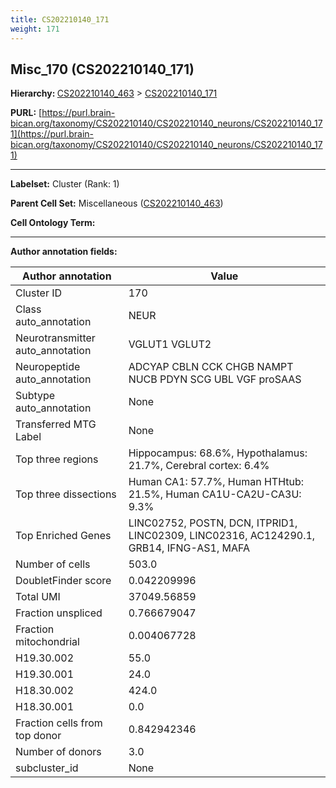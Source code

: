 ```yaml
---
title: CS202210140_171
weight: 171
---
```

## Misc_170 (CS202210140_171)
<b>Hierarchy: </b>
[CS202210140_463](../CS202210140_463) >
[CS202210140_171](../CS202210140_171)

**PURL:** [https://purl.brain-bican.org/taxonomy/CS202210140/CS202210140_neurons/CS202210140_171](https://purl.brain-bican.org/taxonomy/CS202210140/CS202210140_neurons/CS202210140_171)

---


**Labelset:** Cluster (Rank: 1)

**Parent Cell Set:** Miscellaneous ([CS202210140_463](../CS202210140_463))



**Cell Ontology Term:** 

[MARKER GENES.]: #


---

[TRANSFERRED ANNOTATIONS.]: #


[AUTHOR ANNOTATION FIELDS.]: #


**Author annotation fields:**

| Author annotation | Value |
|-------------------|-------|
|Cluster ID|170|
|Class auto_annotation|NEUR|
|Neurotransmitter auto_annotation|VGLUT1 VGLUT2|
|Neuropeptide auto_annotation|ADCYAP CBLN CCK CHGB NAMPT NUCB PDYN SCG UBL VGF proSAAS|
|Subtype auto_annotation|None|
|Transferred MTG Label|None|
|Top three regions|Hippocampus: 68.6%, Hypothalamus: 21.7%, Cerebral cortex: 6.4%|
|Top three dissections|Human CA1: 57.7%, Human HTHtub: 21.5%, Human CA1U-CA2U-CA3U: 9.3%|
|Top Enriched Genes|LINC02752, POSTN, DCN, ITPRID1, LINC02309, LINC02316, AC124290.1, GRB14, IFNG-AS1, MAFA|
|Number of cells|503.0|
|DoubletFinder score|0.042209996|
|Total UMI|37049.56859|
|Fraction unspliced|0.766679047|
|Fraction mitochondrial|0.004067728|
|H19.30.002|55.0|
|H19.30.001|24.0|
|H18.30.002|424.0|
|H18.30.001|0.0|
|Fraction cells from top donor|0.842942346|
|Number of donors|3.0|
|subcluster_id|None|

